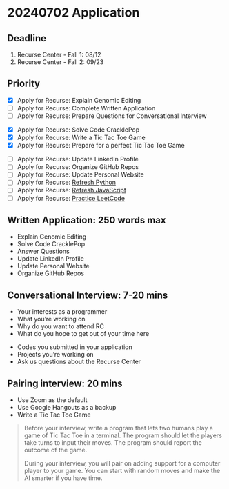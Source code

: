 # 20240702 Application

## Deadline

1. Recurse Center - Fall 1: 08/12
1. Recurse Center - Fall 2: 09/23

## Priority

- [x] Apply for Recurse: Explain Genomic Editing
- [ ] Apply for Recurse: Complete Written Application
- [ ] Apply for Recurse: Prepare Questions for Conversational Interview

* [x] Apply for Recurse: Solve Code CracklePop
* [x] Apply for Recurse: Write a Tic Tac Toe Game
* [x] Apply for Recurse: Prepare for a perfect Tic Tac Toe Game

- [ ] Apply for Recurse: Update LinkedIn Profile
- [ ] Apply for Recurse: Organize GitHub Repos
- [ ] Apply for Recurse: Update Personal Website
- [ ] Apply for Recurse: [Refresh Python](https://learnxinyminutes.com/docs/python/)
- [ ] Apply for Recurse: [Refresh JavaScript](https://learnxinyminutes.com/docs/javascript/)
- [ ] Apply for Recurse: [Practice LeetCode](https://leetcode.com/)

## Written Application: 250 words max

* Explain Genomic Editing
* Solve Code CracklePop
* Answer Questions
* Update LinkedIn Profile
* Update Personal Website
* Organize GitHub Repos

## Conversational Interview: 7-20 mins

* Your interests as a programmer
* What you’re working on
* Why do you want to attend RC
* What do you hope to get out of your time here

- Codes you submitted in your application
- Projects you’re working on
- Ask us questions about the Recurse Center

## Pairing interview: 20 mins

* Use Zoom as the default
* Use Google Hangouts as a backup
* Write a Tic Tac Toe Game

> Before your interview, write a program that lets two humans play a game of Tic Tac Toe in a terminal. The program should let the players take turns to input their moves. The program should report the outcome of the game.
>
> During your interview, you will pair on adding support for a computer player to your game. You can start with random moves and make the AI smarter if you have time.
